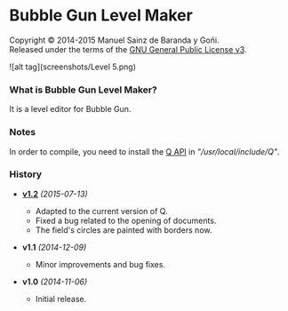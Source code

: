 # Bubble Gun Level Maker
Copyright © 2014-2015 Manuel Sainz de Baranda y Goñi.  
Released under the terms of the [GNU General Public License v3](http://www.gnu.org/copyleft/gpl.html).

![alt tag](screenshots/Level 5.png)
### What is Bubble Gun Level Maker?
It is a level editor for Bubble Gun.

### Notes
In order to compile, you need to install the [Q API](http://github.com/redcode/Q) in _"/usr/local/include/Q"_.

### History

* __[v1.2](http://github.com/redcode/BubbleGun-Level-Maker/releases/tag/v1.2)__ _(2015-07-13)_
	* Adapted to the current version of Q.
	* Fixed a bug related to the opening of documents.
	* The field's circles are painted with borders now.

* __v1.1__ _(2014-12-09)_
    * Minor improvements and bug fixes.

* __v1.0__ _(2014-11-06)_
    * Initial release.
